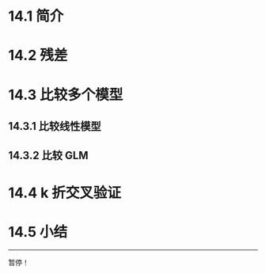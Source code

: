 <!-- code_chunk_output -->

# 14.1 简介

# 14.2 残差

# 14.3 比较多个模型

## 14.3.1 比较线性模型

## 14.3.2 比较 GLM

# 14.4 k 折交叉验证

# 14.5 小结

---

暂停！
